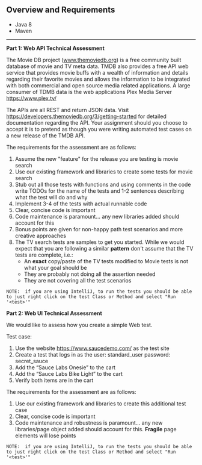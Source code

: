 

## Overview and Requirements
* Java 8
* Maven
*****

  
  
**Part 1:  Web API Technical Assessment**

The Movie DB project (www.themoviedb.org) is a free community built database of movie and TV meta data.  TMDB also provides a free API web service that provides movie buffs with a wealth of information and details regarding their favorite movies and allows the information to be integrated with both commercial and open source media related applications.  A large consumer of TDMB data is the web applications Plex Media Server https://www.plex.tv/

The APIs are all REST and return JSON data.  Visit https://developers.themoviedb.org/3/getting-started for detailed documentation regarding the API.  Your assignment should you choose to accept it is to pretend as though you were writing automated test cases on a new release of the TMDB API.

The requirements for the assessment are as follows:
1. Assume the new "feature" for the release you are testing is movie search
2. Use our existing framework and libraries to create some tests for movie search
3. Stub out all those tests with functions and using comments in the code write TODOs for the name of the tests and 1-2 sentences describing what the test will do and why
4. Implement 3-4 of the tests with actual runnable code
5. Clear, concise code is important
6. Code maintenance is paramount... any new libraries added should account for this
7. Bonus points are given for non-happy path test scenarios and more creative approaches
8. The TV search tests are samples to get you started.  While we would expect that you are following a similar **pattern** don't assume that the TV tests are complete, i.e.:
     - An **exact** copy/paste of the TV tests modified to Movie tests is not what your goal should be
     - They are probably not doing all the assertion needed
     - They are not covering all the test scenarios
     
`NOTE:  if you are using IntelliJ, to run the tests you should be able to just right click on the test Class or Method and select "Run '<test>'"`
     
     
**Part 2:  Web UI Technical Assessment**

We would like to assess how you create a simple Web test. 

Test case:
1.	Use the website https://www.saucedemo.com/ as the test site
2.	Create a test that logs in as the user: standard_user  password: secret_sauce
3.	Add the “Sauce Labs Onesie” to the cart
4.	Add the “Sauce Labs Bike Light” to the cart
5.	Verify both items are in the cart

The requirements for the assessment are as follows:
1. Use our existing framework and libraries to create this additional test case
2. Clear, concise code is important
3. Code maintenance and robustness is paramount... any new libraries/page object added should account for this. **Fragile** page elements will lose points


`NOTE:  if you are using IntelliJ, to run the tests you should be able to just right click on the test Class or Method and select "Run '<test>'"`

